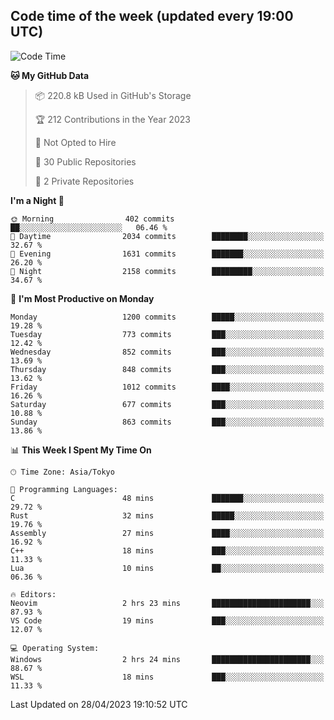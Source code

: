 ## Code time of the week (updated every 19:00 UTC)

<!--START_SECTION:waka-->
![Code Time](http://img.shields.io/badge/Code%20Time-1%2C838%20hrs%2030%20mins-blue)

**🐱 My GitHub Data** 

> 📦 220.8 kB Used in GitHub's Storage 
 > 
> 🏆 212 Contributions in the Year 2023
 > 
> 🚫 Not Opted to Hire
 > 
> 📜 30 Public Repositories 
 > 
> 🔑 2 Private Repositories 
 > 
**I'm a Night 🦉** 

```text
🌞 Morning                402 commits         ██░░░░░░░░░░░░░░░░░░░░░░░   06.46 % 
🌆 Daytime                2034 commits        ████████░░░░░░░░░░░░░░░░░   32.67 % 
🌃 Evening                1631 commits        ███████░░░░░░░░░░░░░░░░░░   26.20 % 
🌙 Night                  2158 commits        █████████░░░░░░░░░░░░░░░░   34.67 % 
```
📅 **I'm Most Productive on Monday** 

```text
Monday                   1200 commits        █████░░░░░░░░░░░░░░░░░░░░   19.28 % 
Tuesday                  773 commits         ███░░░░░░░░░░░░░░░░░░░░░░   12.42 % 
Wednesday                852 commits         ███░░░░░░░░░░░░░░░░░░░░░░   13.69 % 
Thursday                 848 commits         ███░░░░░░░░░░░░░░░░░░░░░░   13.62 % 
Friday                   1012 commits        ████░░░░░░░░░░░░░░░░░░░░░   16.26 % 
Saturday                 677 commits         ███░░░░░░░░░░░░░░░░░░░░░░   10.88 % 
Sunday                   863 commits         ███░░░░░░░░░░░░░░░░░░░░░░   13.86 % 
```


📊 **This Week I Spent My Time On** 

```text
🕑︎ Time Zone: Asia/Tokyo

💬 Programming Languages: 
C                        48 mins             ███████░░░░░░░░░░░░░░░░░░   29.72 % 
Rust                     32 mins             █████░░░░░░░░░░░░░░░░░░░░   19.76 % 
Assembly                 27 mins             ████░░░░░░░░░░░░░░░░░░░░░   16.92 % 
C++                      18 mins             ███░░░░░░░░░░░░░░░░░░░░░░   11.33 % 
Lua                      10 mins             ██░░░░░░░░░░░░░░░░░░░░░░░   06.36 % 

🔥 Editors: 
Neovim                   2 hrs 23 mins       ██████████████████████░░░   87.93 % 
VS Code                  19 mins             ███░░░░░░░░░░░░░░░░░░░░░░   12.07 % 

💻 Operating System: 
Windows                  2 hrs 24 mins       ██████████████████████░░░   88.67 % 
WSL                      18 mins             ███░░░░░░░░░░░░░░░░░░░░░░   11.33 % 
```


 Last Updated on 28/04/2023 19:10:52 UTC
<!--END_SECTION:waka-->